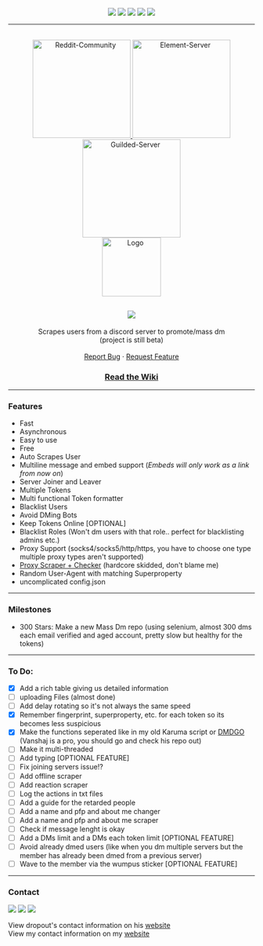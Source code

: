 <div id="top"></div>
<p align="center">
  <img src="https://img.shields.io/github/contributors/hoemotion/Discord-Mass-DM.svg?style=for-the-badge"/>
  <img src="https://img.shields.io/github/forks/hoemotion/Discord-Mass-DM.svg?style=for-the-badge"/>
  <img src="https://img.shields.io/github/stars/hoemotion/Discord-Mass-DM.svg?style=for-the-badge"/>
  <img src="https://img.shields.io/github/issues/hoemotion/Discord-Mass-DM.svg?style=for-the-badge"/>
  <img src="https://img.shields.io/github/license/hoemotion/Discord-Mass-DM.svg?style=for-the-badge"/>
</p>
  
---------------------------------------
  
<br/>
<div align="center">
  <a href="https://www.reddit.com/r/hoemotion/">
    <img src="https://img.shields.io/static/v1?label=reddit&message=Click%20here&color=FF4500&style=for-the-badge&logo=reddit" alt="Reddit-Community" width="200">
  </a>
    <a href="https://matrix.to/#/#hoemotion:matrix.org">
    <img src="https://img.shields.io/static/v1?label=Element&message=Click%20here&color=20C073&style=for-the-badge&logo=element" alt="Element-Server" width="200">
  </a>

  <br>
  <a href="https://guilded.gg/karma">
    <img src="https://img.shields.io/static/v1?label=Guilded&message=Click%20here&color=DBAB08&style=for-the-badge&logo=guilded" alt="Guilded-Server" width="200">
  </a>
  <br>
  <a href="https://github.com/hoemotion/Discord-Mass-DM">
    <img src="https://i.imgur.com/9l4pHEN.png" alt="Logo" width="120" height="120">
  </a>
  
  <h2 align="center">
    <img src="https://readme-typing-svg.herokuapp.com?color=FFFFFF&center=true&size=22&lines=Discord+Mass+DM;Don't+forget+to+leave+a+star;Read+the+Wiki;Only+for+educational+purposes;Join+guilded.gg/karma;"/>
  </h2>

  <p align="center">
    Scrapes users from a discord server to promote/mass dm
    <br />
    (project is still beta)
    <br />
    <br />
    <a href="https://github.com/hoemotion/Discord-Mass-DM/issues">Report Bug</a>
    ·
    <a href="https://github.com/hoemotion/Discord-Mass-DM/issues">Request Feature</a>
  </p>
</div>
<h3 align="center">
  <a href="https://github.com/hoemotion/Discord-Mass-DM/wiki">Read the Wiki</a>
  
---------------------------------------

### Features

* Fast
* Asynchronous
* Easy to use
* Free
* Auto Scrapes User
* Multiline message and embed support (*Embeds will only work as a link from now on*)
* Server Joiner and Leaver
* Multiple Tokens
* Multi functional Token formatter
* Blacklist Users
* Avoid DMing Bots
* Keep Tokens Online [OPTIONAL]
* Blacklist Roles (Won't dm users with that role.. perfect for blacklisting admins etc.)
* Proxy Support (socks4/socks5/http/https, you have to choose one type multiple proxy types aren't supported)
* [Proxy Scraper + Checker](https://github.com/hoemotion/proxy-scraper-checker) (hardcore skidded, don't blame me)
* Random User-Agent with matching Superproperty
* uncomplicated config.json

---------------------------------------

### Milestones

* 300 Stars: Make a new Mass Dm repo (using selenium, almost 300 dms each email verified and aged account, pretty slow but healthy for the tokens)

---------------------------------------
  
### To Do:
  
* [x] Add a rich table giving us detailed information
* [ ] uploading Files (almost done)
* [ ] Add delay rotating so it's not always the same speed
* [x] Remember fingerprint, superproperty, etc. for each token so its becomes less suspicious
* [x] Make the functions seperated like in my old Karuma script or [DMDGO](https://github.com/V4NSH4J/discord-mass-DM-GO) (Vanshaj is a pro, you should go and check his repo out)
* [ ] Make it multi-threaded
* [ ] Add typing [OPTIONAL FEATURE]
* [ ] Fix joining servers issue!?
* [ ] Add offline scraper
* [ ] Add reaction scraper
* [ ] Log the actions in txt files
* [ ] Add a guide for the retarded people
* [ ] Add a name and pfp and about me changer
* [ ] Add a name and pfp and about me scraper
* [ ] Check if message lenght is okay
* [ ] Add a DMs limit and a DMs each token limit [OPTIONAL FEATURE]
* [ ] Avoid already dmed users (like when you dm multiple servers but the member has already been dmed from a previous server)
* [ ] Wave to the member via the wumpus sticker [OPTIONAL FEATURE]
  
---------------------------------------
  
 

### Contact

<p align="left">
<a href = "https://guilded.gg/karma"><img src="https://img.icons8.com/fluency/48/000000/guilded.png"/></a>
  <a href = "https://reddit.com/r/hoemotion"><img src="https://img.icons8.com/doodle/48/000000/reddit--v4.png"/></a>
<a href = "https://matrix.to/#/#hoemotion:matrix.org"><img src="https://img.icons8.com/ios/50/000000/matrix-logo.png"/></a>
</p>

<p>View dropout's contact information on his <a href = "https://dropout.black/">website</a><br>
View my contact information on my <a href = "https://hoemotion.github.io/">website</a>
</p>
  

